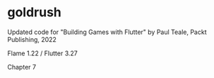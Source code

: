 # goldrush

Updated code for "Building Games with Flutter" by Paul Teale, Packt Publishing, 2022

Flame 1.22 / Flutter 3.27

Chapter 7

